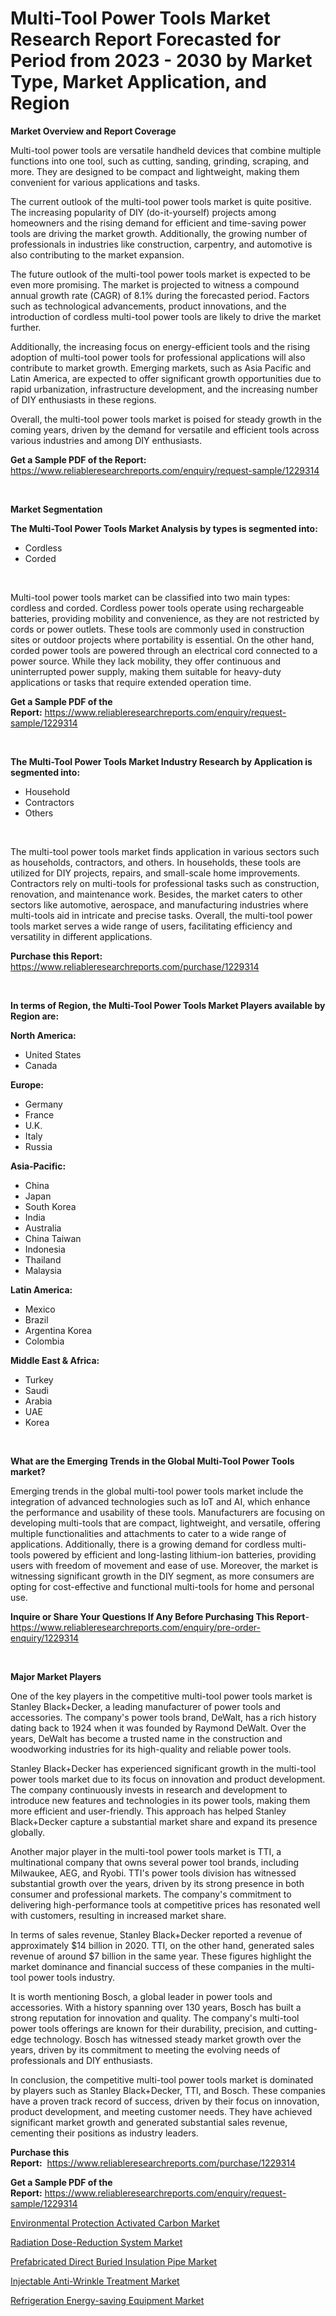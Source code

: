 <p><h1>Multi-Tool Power Tools Market Research Report Forecasted for Period from 2023 -  2030 by Market Type, Market Application, and Region</h1></p><p><strong>Market Overview and Report Coverage</strong></p>
<p><p>Multi-tool power tools are versatile handheld devices that combine multiple functions into one tool, such as cutting, sanding, grinding, scraping, and more. They are designed to be compact and lightweight, making them convenient for various applications and tasks.</p><p>The current outlook of the multi-tool power tools market is quite positive. The increasing popularity of DIY (do-it-yourself) projects among homeowners and the rising demand for efficient and time-saving power tools are driving the market growth. Additionally, the growing number of professionals in industries like construction, carpentry, and automotive is also contributing to the market expansion.</p><p>The future outlook of the multi-tool power tools market is expected to be even more promising. The market is projected to witness a compound annual growth rate (CAGR) of 8.1% during the forecasted period. Factors such as technological advancements, product innovations, and the introduction of cordless multi-tool power tools are likely to drive the market further.</p><p>Additionally, the increasing focus on energy-efficient tools and the rising adoption of multi-tool power tools for professional applications will also contribute to market growth. Emerging markets, such as Asia Pacific and Latin America, are expected to offer significant growth opportunities due to rapid urbanization, infrastructure development, and the increasing number of DIY enthusiasts in these regions.</p><p>Overall, the multi-tool power tools market is poised for steady growth in the coming years, driven by the demand for versatile and efficient tools across various industries and among DIY enthusiasts.</p></p>
<p><strong>Get a Sample PDF of the Report:</strong> <a href="https://www.reliableresearchreports.com/enquiry/request-sample/1229314">https://www.reliableresearchreports.com/enquiry/request-sample/1229314</a></p>
<p>&nbsp;</p>
<p><strong>Market Segmentation</strong></p>
<p><strong>The Multi-Tool Power Tools Market Analysis by types is segmented into:</strong></p>
<p><ul><li>Cordless</li><li>Corded</li></ul></p>
<p>&nbsp;</p>
<p><p>Multi-tool power tools market can be classified into two main types: cordless and corded. Cordless power tools operate using rechargeable batteries, providing mobility and convenience, as they are not restricted by cords or power outlets. These tools are commonly used in construction sites or outdoor projects where portability is essential. On the other hand, corded power tools are powered through an electrical cord connected to a power source. While they lack mobility, they offer continuous and uninterrupted power supply, making them suitable for heavy-duty applications or tasks that require extended operation time.</p></p>
<p><strong>Get a Sample PDF of the Report:</strong>&nbsp;<a href="https://www.reliableresearchreports.com/enquiry/request-sample/1229314">https://www.reliableresearchreports.com/enquiry/request-sample/1229314</a></p>
<p>&nbsp;</p>
<p><strong>The Multi-Tool Power Tools Market Industry Research by Application is segmented into:</strong></p>
<p><ul><li>Household</li><li>Contractors</li><li>Others</li></ul></p>
<p>&nbsp;</p>
<p><p>The multi-tool power tools market finds application in various sectors such as households, contractors, and others. In households, these tools are utilized for DIY projects, repairs, and small-scale home improvements. Contractors rely on multi-tools for professional tasks such as construction, renovation, and maintenance work. Besides, the market caters to other sectors like automotive, aerospace, and manufacturing industries where multi-tools aid in intricate and precise tasks. Overall, the multi-tool power tools market serves a wide range of users, facilitating efficiency and versatility in different applications.</p></p>
<p><strong>Purchase this Report:</strong>&nbsp; <a href="https://www.reliableresearchreports.com/purchase/1229314">https://www.reliableresearchreports.com/purchase/1229314</a></p>
<p>&nbsp;</p>
<p><strong>In terms of Region, the Multi-Tool Power Tools Market Players available by Region are:</strong></p>
<p>
    <p> <strong> North America: </strong>
        <ul>
            <li>United States</li>
            <li>Canada</li>
        </ul>
        </p> 
    <p> <strong> Europe: </strong>
        <ul>
            <li>Germany</li>
            <li>France</li>
            <li>U.K.</li>
            <li>Italy</li>
            <li>Russia</li>
        </ul>
        </p> 
    <p> <strong> Asia-Pacific: </strong>
        <ul>
            <li>China</li>
            <li>Japan</li>
            <li>South Korea</li>
            <li>India</li>
            <li>Australia</li>
            <li>China Taiwan</li>
            <li>Indonesia</li>
            <li>Thailand</li>
            <li>Malaysia</li>
        </ul>
        </p> 
    <p> <strong> Latin America: </strong>
        <ul>
            <li>Mexico</li>
            <li>Brazil</li>
            <li>Argentina Korea</li>
            <li>Colombia</li>
        </ul>
        </p> 
    <p> <strong> Middle East & Africa: </strong>
        <ul>
            <li>Turkey</li>
            <li>Saudi</li>
            <li>Arabia</li>
            <li>UAE</li>
            <li>Korea</li>
        </ul>
    </p>
    </p>
<p>&nbsp;</p>
<p><strong>What are the Emerging Trends in the Global Multi-Tool Power Tools market?</strong></p>
<p><p>Emerging trends in the global multi-tool power tools market include the integration of advanced technologies such as IoT and AI, which enhance the performance and usability of these tools. Manufacturers are focusing on developing multi-tools that are compact, lightweight, and versatile, offering multiple functionalities and attachments to cater to a wide range of applications. Additionally, there is a growing demand for cordless multi-tools powered by efficient and long-lasting lithium-ion batteries, providing users with freedom of movement and ease of use. Moreover, the market is witnessing significant growth in the DIY segment, as more consumers are opting for cost-effective and functional multi-tools for home and personal use.</p></p>
<p><strong>Inquire or Share Your Questions If Any Before Purchasing This Report</strong>- <a href="https://www.reliableresearchreports.com/enquiry/pre-order-enquiry/1229314">https://www.reliableresearchreports.com/enquiry/pre-order-enquiry/1229314</a></p>
<p>&nbsp;</p>
<p><strong>Major Market Players</strong></p>
<p><p>One of the key players in the competitive multi-tool power tools market is Stanley Black+Decker, a leading manufacturer of power tools and accessories. The company's power tools brand, DeWalt, has a rich history dating back to 1924 when it was founded by Raymond DeWalt. Over the years, DeWalt has become a trusted name in the construction and woodworking industries for its high-quality and reliable power tools.</p><p>Stanley Black+Decker has experienced significant growth in the multi-tool power tools market due to its focus on innovation and product development. The company continuously invests in research and development to introduce new features and technologies in its power tools, making them more efficient and user-friendly. This approach has helped Stanley Black+Decker capture a substantial market share and expand its presence globally.</p><p>Another major player in the multi-tool power tools market is TTI, a multinational company that owns several power tool brands, including Milwaukee, AEG, and Ryobi. TTI's power tools division has witnessed substantial growth over the years, driven by its strong presence in both consumer and professional markets. The company's commitment to delivering high-performance tools at competitive prices has resonated well with customers, resulting in increased market share.</p><p>In terms of sales revenue, Stanley Black+Decker reported a revenue of approximately $14 billion in 2020. TTI, on the other hand, generated sales revenue of around $7 billion in the same year. These figures highlight the market dominance and financial success of these companies in the multi-tool power tools industry.</p><p>It is worth mentioning Bosch, a global leader in power tools and accessories. With a history spanning over 130 years, Bosch has built a strong reputation for innovation and quality. The company's multi-tool power tools offerings are known for their durability, precision, and cutting-edge technology. Bosch has witnessed steady market growth over the years, driven by its commitment to meeting the evolving needs of professionals and DIY enthusiasts.</p><p>In conclusion, the competitive multi-tool power tools market is dominated by players such as Stanley Black+Decker, TTI, and Bosch. These companies have a proven track record of success, driven by their focus on innovation, product development, and meeting customer needs. They have achieved significant market growth and generated substantial sales revenue, cementing their positions as industry leaders.</p></p>
<p><strong>Purchase this Report:</strong>&nbsp;&nbsp;<a href="https://www.reliableresearchreports.com/purchase/1229314">https://www.reliableresearchreports.com/purchase/1229314</a></p>
<p></p>
<p><strong>Get a Sample PDF of the Report:</strong>&nbsp;<a href="https://www.reliableresearchreports.com/enquiry/request-sample/1229314">https://www.reliableresearchreports.com/enquiry/request-sample/1229314</a></p>
<p><p><a href="https://www.linkedin.com/pulse/decoding-environmental-protection-activated-carbon-market/">Environmental Protection Activated Carbon Market</a></p><p><a href="https://medium.com/@candicekoss1946/radiation-dose-reduction-system-market-trends-forecast-and-competitive-analysis-to-2030-22abc6738ce1">Radiation Dose-Reduction System Market</a></p><p><a href="https://www.linkedin.com/pulse/prefabricated-direct-buried-insulation-pipe-market-size-growth/">Prefabricated Direct Buried Insulation Pipe Market</a></p><p><a href="https://medium.com/@rachaelward34/injectable-anti-wrinkle-treatment-market-exploring-market-share-market-trends-and-future-growth-246f7e07373c">Injectable Anti-Wrinkle Treatment Market</a></p><p><a href="https://www.linkedin.com/pulse/refrigeration-energy-saving-equipment-market-challenges/">Refrigeration Energy-saving Equipment Market</a></p></p>